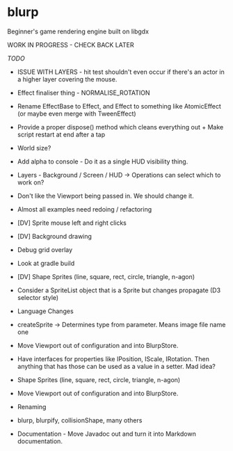 # blurp
Beginner's game rendering engine built on libgdx

WORK IN PROGRESS - CHECK BACK LATER

*TODO*

* ISSUE WITH LAYERS - hit test shouldn't even occur if there's an actor in a higher layer covering the mouse.
* Effect finaliser thing - NORMALISE_ROTATION
* Rename EffectBase to Effect, and Effect to something like AtomicEffect (or maybe even merge with TweenEffect)
* Provide a proper dispose() method which cleans everything out + Make script restart at end after a tap
* World size?
* Add alpha to console - Do it as a single HUD visibility thing.
* Layers - Background / Screen / HUD -> Operations can select which to work on?

* Don't like the Viewport being passed in. We should change it.
* Almost all examples need redoing / refactoring
* [DV] Sprite mouse left and right clicks
* [DV] Background drawing

* Debug grid overlay
* Look at gradle build

* [DV] Shape Sprites (line, square, rect, circle, triangle, n-agon)

* Consider a SpriteList object that is a Sprite but changes propagate (D3 selector style)
* Language Changes
*   createSprite -> Determines type from parameter. Means image file name one
* Move Viewport out of configuration and into BlurpStore.
* Have interfaces for properties like IPosition, IScale, IRotation. Then anything that has those can be used as a value in a setter. Mad idea?
* Shape Sprites (line, square, rect, circle, triangle, n-agon)
* Move Viewport out of configuration and into BlurpStore.
* Renaming
*   blurp, blurpify, collisionShape, many others
* Documentation - Move Javadoc out and turn it into Markdown documentation.


